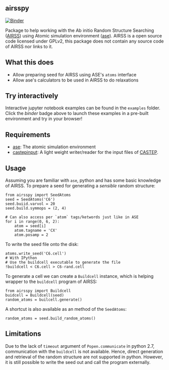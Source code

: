 airsspy
---------
[![Binder](https://mybinder.org/badge_logo.svg)](https://mybinder.org/v2/gl/bz1%2Fairsspy/master)

Package to help working with the Ab initio Random Structure Searching ([AIRSS](https://www.mtg.msm.cam.ac.uk/Codes/AIRSS))
using Atomic simulation environment ([ase](https://wiki.fysik.dtu.dk/ase/)).
AIRSS is a open source code licensed under GPLv2, 
this package does not contain any source code of AIRSS nor links to it.


What this does
--------------
* Allow preparing seed for AIRSS using ASE's `atoms` interface
* Allow ase's calculators to be used in AIRSS to do relaxations

Try interactively
-----------------
Interactive jupyter notebook examples can be found in the `examples` folder.
Click the *binder* badge above to launch these examples in a pre-built environment and try in your browser!

Requirements
-----------
* [ase](https://wiki.fysik.dtu.dk/ase/): The atomic simulation environment
* [castepinput](https://gitlab.com/bz1/castepinput): A light weight writer/reader for the input files of [CASTEP](www.caste.org).

Usage
-----
Assuming you are familiar with `ase`, python and has some basic knowledge of AIRSS.
To prepare a seed for generating a *sensible* random structure:
```
from airsspy import SeedAtoms
seed = SeedAtoms('C6')
seed.buiid.varvol = 20
seed.build.symmops = (2, 4)

# Can also access per `atom` tags/ketwords just like in ASE
for i in range(0, 6, 2):
    atom = seed[i]
    atom.tagname = 'CX'
    atom.posamp = 2
```

To write the seed file onto the disk:
```
atoms.write_seed('C6.cell')
# With IPython
# Use the buildcell executable to generate the file
!buildcell < C6.cell > C6-rand.cell
```

To generate a cell we can create a `Buildcell` instance,
which is helping wrapper to the `buildcell` program of AIRSS:

```
from airsspy import Buildcell
buidcell = Buildcell(seed)
random_atoms = builcell.generate()
```

A shortcut is also available as an method of the `SeedAtoms`:
```
random_atoms = seed.build_random_atoms()
```

Limitations
-----------
Due to the lack of `timeout` argument of `Popen.communicate` in python 2.7,
communication with the `buildcell` is not available. Hence, direct generation and 
retrieval of the random structure are not supported in python. However, it is 
still possible to write the seed out and call the program externally.
